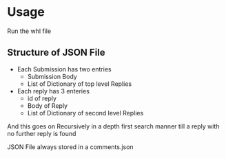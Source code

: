 # Usage

Run the whl file

## Structure of JSON File

- Each Submission has two entries
    - Submission Body
    - List of Dictionary of top level Replies 
- Each reply has 3 enteries
    - id of reply
    - Body of Reply
    - List of Dictionary of second level Replies

And this goes on Recursively in a depth first search manner till a reply with no further reply is found

JSON File always stored in a comments.json